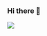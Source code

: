 ### Hi there 👋

<!--
**fatimenurcelik/fatimenurcelik** is a ✨ _special_ ✨ repository because its `README.md` (this file) appears on your GitHub profile.

Here are some ideas to get you started:

- 🔭 I’m currently working on ...
- 🌱 I’m currently learning ...
- 👯 I’m looking to collaborate on ...
- 🤔 I’m looking for help with ...
- 💬 Ask me about ...
- 📫 How to reach me: ...
- 😄 Pronouns: ...
- ⚡ Fun fact: ...
-->
 <p>
  <a href="https://github.com/fatimenurcelik" target="_blank">
  <img align="center" src="https://github-readme-streak-stats.herokuapp.com?user=fatimenurcelik&theme=nord&date_format=j%20M%5B%20Y%5D" />
  </a>
  </p>
